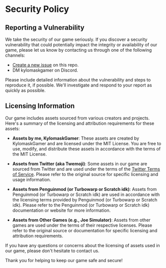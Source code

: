 # Security Policy

## Reporting a Vulnerability

We take the security of our game seriously. If you discover a security vulnerability that could potentially impact the integrity or availability of our game, please let us know by contacting us through one of the following channels:

- [Create a new issue](https://github.com/KylomaskGamer/Breadocalypse/issues/new) on this repo.
- DM kylomaskgamer on Discord.

Please include detailed information about the vulnerability and steps to reproduce it, if possible. We'll investigate and respond to your report as quickly as possible.

## Licensing Information

Our game includes assets sourced from various creators and projects. Here's a summary of the licensing and attribution requirements for these assets:

- **Assets by me, KylomaskGamer**: These assets are created by KylomaskGamer and are licensed under the MIT License. You are free to use, modify, and distribute these assets in accordance with the terms of the MIT License.

- **Assets from Twitter (aka Twemoji)**: Some assets in our game are sourced from Twitter and are used under the terms of the [Twitter Terms of Service](https://twitter.com/en/tos). Please refer to the original source for specific licensing and usage information.

- **Assets from Penguinmod (or Turbowarp or Scratch idk)**: Assets from Penguinmod (or Turbowarp or Scratch idk) are used in accordance with the licensing terms provided by Penguinmod (or Turbowarp or Scratch idk). Please refer to the Penguinmod (or Turbowarp or Scratch idk) documentation or website for more information.

- **Assets from Other Games (e.g., Joe Simulator)**: Assets from other games are used under the terms of their respective licenses. Please refer to the original source or documentation for specific licensing and attribution requirements.

If you have any questions or concerns about the licensing of assets used in our game, please don't hesitate to contact us.

Thank you for helping to keep our game safe and secure!

